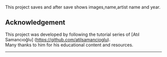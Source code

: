 This project saves and after save shows images,name,artist name and year.

## Acknowledgement

This project was developed by following the tutorial series of [Atıl Samancıoğlu]
(https://github.com/atilsamancioglu).  
Many thanks to him for his educational content and resources.

---
